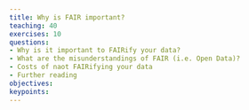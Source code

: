 ```yaml
---
title: Why is FAIR important?
teaching: 40
exercises: 10
questions:
- Why is it important to FAIRify your data?
- What are the misunderstandings of FAIR (i.e. Open Data)?
- Costs of naot FAIRifying your data  
- Further reading
objectives:
keypoints:
---
```





